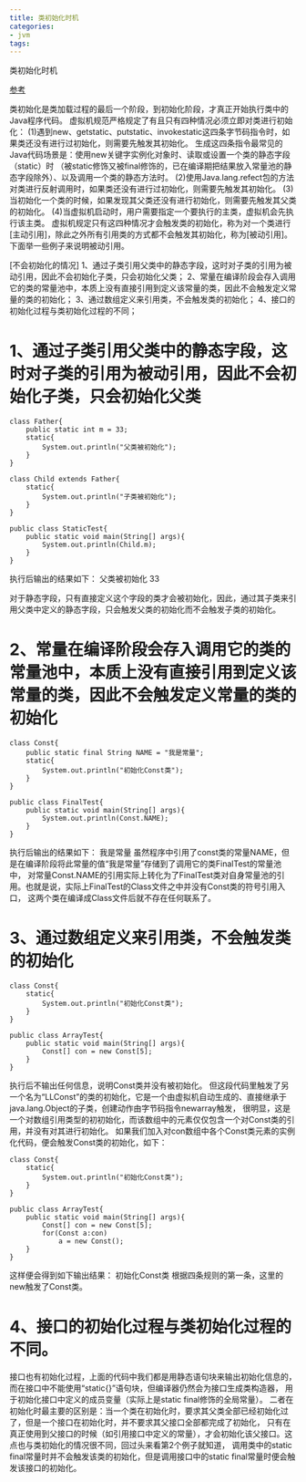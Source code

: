 ```yaml
---
title: 类初始化时机
categories: 
- jvm
tags:
---
```



类初始化时机

[参考](https://blog.csdn.net/ns_code/article/details/17845821 )


类初始化是类加载过程的最后一个阶段，到初始化阶段，才真正开始执行类中的Java程序代码。
虚拟机规范严格规定了有且只有四种情况必须立即对类进行初始化：
(1)遇到new、getstatic、putstatic、invokestatic这四条字节码指令时，如果类还没有进行过初始化，则需要先触发其初始化。
生成这四条指令最常见的Java代码场景是：使用new关键字实例化对象时、读取或设置一个类的静态字段（static）时
（被static修饰又被final修饰的，已在编译期把结果放入常量池的静态字段除外）、以及调用一个类的静态方法时。
(2)使用Java.lang.refect包的方法对类进行反射调用时，如果类还没有进行过初始化，则需要先触发其初始化。
(3)当初始化一个类的时候，如果发现其父类还没有进行初始化，则需要先触发其父类的初始化。
(4)当虚拟机启动时，用户需要指定一个要执行的主类，虚拟机会先执行该主类。
虚拟机规定只有这四种情况才会触发类的初始化，称为对一个类进行[主动引用]，除此之外所有引用类的方式都不会触发其初始化，称为[被动引用]。
下面举一些例子来说明被动引用。

[不会初始化的情况]
1、通过子类引用父类中的静态字段，这时对子类的引用为被动引用，因此不会初始化子类，只会初始化父类；
2、常量在编译阶段会存入调用它的类的常量池中，本质上没有直接引用到定义该常量的类，因此不会触发定义常量的类的初始化；
3、通过数组定义来引用类，不会触发类的初始化；
4、接口的初始化过程与类初始化过程的不同；

# 1、通过子类引用父类中的静态字段，这时对子类的引用为被动引用，因此不会初始化子类，只会初始化父类

    class Father{
        public static int m = 33;
        static{
            System.out.println("父类被初始化");
        }
    }
     
    class Child extends Father{
        static{
            System.out.println("子类被初始化");
        }
    }
     
    public class StaticTest{
        public static void main(String[] args){
            System.out.println(Child.m);
        }
    }
执行后输出的结果如下：
父类被初始化
33

对于静态字段，只有直接定义这个字段的类才会被初始化，因此，通过其子类来引用父类中定义的静态字段，只会触发父类的初始化而不会触发子类的初始化。

# 2、常量在编译阶段会存入调用它的类的常量池中，本质上没有直接引用到定义该常量的类，因此不会触发定义常量的类的初始化

    class Const{
        public static final String NAME = "我是常量";
        static{
            System.out.println("初始化Const类");
        }
    }
     
    public class FinalTest{
        public static void main(String[] args){
            System.out.println(Const.NAME);
        }
    }
执行后输出的结果如下：
我是常量
虽然程序中引用了const类的常量NAME，但是在编译阶段将此常量的值“我是常量”存储到了调用它的类FinalTest的常量池中，
对常量Const.NAME的引用实际上转化为了FinalTest类对自身常量池的引用。也就是说，实际上FinalTest的Class文件之中并没有Const类的符号引用入口，
这两个类在编译成Class文件后就不存在任何联系了。

# 3、通过数组定义来引用类，不会触发类的初始化

    class Const{
        static{
            System.out.println("初始化Const类");
        }
    }
     
    public class ArrayTest{
        public static void main(String[] args){
            Const[] con = new Const[5];
        }
    }
执行后不输出任何信息，说明Const类并没有被初始化。
但这段代码里触发了另一个名为“LLConst”的类的初始化，它是一个由虚拟机自动生成的、直接继承于java.lang.Object的子类，创建动作由字节码指令newarray触发，
很明显，这是一个对数组引用类型的初初始化，而该数组中的元素仅仅包含一个对Const类的引用，并没有对其进行初始化。
如果我们加入对con数组中各个Const类元素的实例化代码，便会触发Const类的初始化，如下：

    class Const{
        static{
            System.out.println("初始化Const类");
        }
    }
     
    public class ArrayTest{
        public static void main(String[] args){
            Const[] con = new Const[5];
            for(Const a:con)
                a = new Const();
        }
    }
这样便会得到如下输出结果：
初始化Const类
根据四条规则的第一条，这里的new触发了Const类。



# 4、接口的初始化过程与类初始化过程的不同。
 接口也有初始化过程，上面的代码中我们都是用静态语句块来输出初始化信息的，而在接口中不能使用“static{}”语句块，但编译器仍然会为接口生成<clinit>类构造器，
 用于初始化接口中定义的成员变量（实际上是static final修饰的全局常量）。
二者在初始化时最主要的区别是：当一个类在初始化时，要求其父类全部已经初始化过了，但是一个接口在初始化时，并不要求其父接口全部都完成了初始化，
只有在真正使用到父接口的时候（如引用接口中定义的常量），才会初始化该父接口。这点也与类初始化的情况很不同，回过头来看第2个例子就知道，
调用类中的static final常量时并不会触发该类的初始化，但是调用接口中的static final常量时便会触发该接口的初始化。




